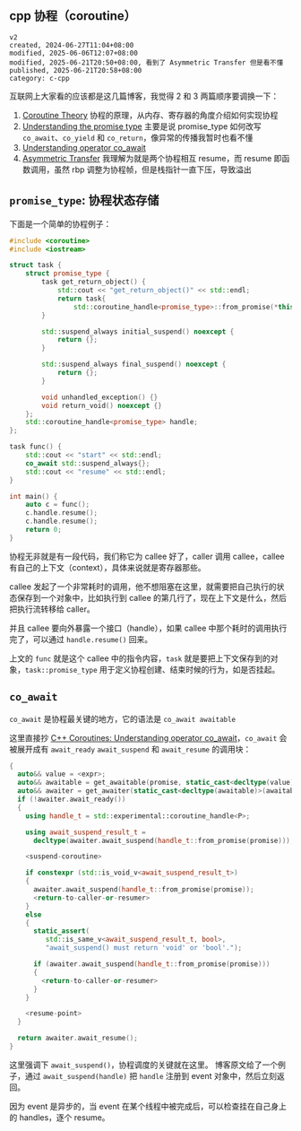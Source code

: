 ## cpp 协程（coroutine）

```
v2
created, 2024-06-27T11:04+08:00
modified, 2025-06-06T12:07+08:00
modified, 2025-06-21T20:50+08:00, 看到了 Asymmetric Transfer 但是看不懂
published, 2025-06-21T20:58+08:00
category: c-cpp
```

互联网上大家看的应该都是这几篇博客，我觉得 2 和 3 两篇顺序要调换一下：

1. [Coroutine Theory](https://lewissbaker.github.io/2017/09/25/coroutine-theory)
   协程的原理，从内存、寄存器的角度介绍如何实现协程
2. [Understanding the promise type](https://lewissbaker.github.io/2018/09/05/understanding-the-promise-type)
   主要是说 promise_type 如何改写 `co_await`、`co_yield` 和 `co_return`，像异常的传播我暂时也看不懂
3. [Understanding operator co_await](https://lewissbaker.github.io/2017/11/17/understanding-operator-co-await)
4. [Asymmetric Transfer](https://lewissbaker.github.io/2017/09/25/coroutine-theory)
   我理解为就是两个协程相互 resume，而 resume 即函数调用，虽然 rbp 调整为协程帧，但是栈指针一直下压，导致溢出

## `promise_type`: 协程状态存储

下面是一个简单的协程例子：

```cpp
#include <coroutine>
#include <iostream>

struct task {
    struct promise_type {
        task get_return_object() {
            std::cout << "get_return_object()" << std::endl;
            return task{
                std::coroutine_handle<promise_type>::from_promise(*this)};
        }

        std::suspend_always initial_suspend() noexcept {
            return {};
        }

        std::suspend_always final_suspend() noexcept {
            return {};
        }

        void unhandled_exception() {}
        void return_void() noexcept {}
    };
    std::coroutine_handle<promise_type> handle;
};

task func() {
    std::cout << "start" << std::endl;
    co_await std::suspend_always{};
    std::cout << "resume" << std::endl;
}

int main() {
    auto c = func();
    c.handle.resume();
    c.handle.resume();
    return 0;
}
```

协程无非就是有一段代码，我们称它为 callee 好了，caller 调用 callee，callee 有自己的上下文（context），具体来说就是寄存器那些。

callee 发起了一个非常耗时的调用，他不想阻塞在这里，就需要把自己执行的状态保存到一个对象中，比如执行到 callee 的第几行了，现在上下文是什么，然后把执行流转移给 caller。

并且 callee 要向外暴露一个接口（handle），如果 callee 中那个耗时的调用执行完了，可以通过 `handle.resume()` 回来。

上文的 `func` 就是这个 callee 中的指令内容，`task` 就是要把上下文保存到的对象，`task::promise_type` 用于定义协程创建、结束时候的行为，如是否挂起。

## `co_await`

`co_await` 是协程最关键的地方，它的语法是 `co_await awaitable`

这里直接抄 [C++ Coroutines: Understanding operator co_await](https://lewissbaker.github.io/2017/11/17/understanding-operator-co-await)，`co_await` 会被展开成有 `await_ready` `await_suspend` 和 `await_resume` 的调用块：

```cpp
{
  auto&& value = <expr>;
  auto&& awaitable = get_awaitable(promise, static_cast<decltype(value)>(value));
  auto&& awaiter = get_awaiter(static_cast<decltype(awaitable)>(awaitable));
  if (!awaiter.await_ready())
  {
    using handle_t = std::experimental::coroutine_handle<P>;

    using await_suspend_result_t =
      decltype(awaiter.await_suspend(handle_t::from_promise(promise)));

    <suspend-coroutine>

    if constexpr (std::is_void_v<await_suspend_result_t>)
    {
      awaiter.await_suspend(handle_t::from_promise(promise));
      <return-to-caller-or-resumer>
    }
    else
    {
      static_assert(
         std::is_same_v<await_suspend_result_t, bool>,
         "await_suspend() must return 'void' or 'bool'.");

      if (awaiter.await_suspend(handle_t::from_promise(promise)))
      {
        <return-to-caller-or-resumer>
      }
    }

    <resume-point>
  }

  return awaiter.await_resume();
}
```

这里强调下 `await_suspend()`，协程调度的关键就在这里。
博客原文给了一个例子，通过 `await_suspend(handle)` 把 `handle` 注册到 event 对象中，然后立刻返回。

因为 event 是异步的，当 event 在某个线程中被完成后，可以检查挂在自己身上的 handles，逐个 resume。
